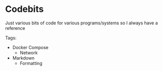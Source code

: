# Codebits
Just various bits of code for various programs/systems so I always have a reference

Tags:
- Docker Compose
    - Network
- Markdown
    - Formatting